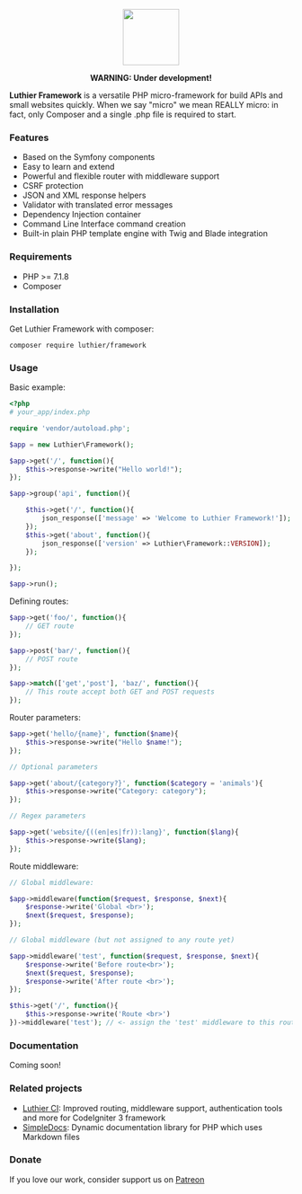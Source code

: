 <p align="center">
    <img src="https://ingenia.me/images/luthier-framework/logo.png" width="100" />
</p>

<p align="center"><strong>WARNING: Under development!</strong></p>

**Luthier Framework** is a versatile PHP micro-framework for build APIs and small websites quickly. When we say "micro" we mean REALLY micro: in fact, only Composer and a single .php file is required to start.

### Features

* Based on the Symfony components
* Easy to learn and extend
* Powerful and flexible router with middleware support
* CSRF protection
* JSON and XML response helpers
* Validator with translated error messages
* Dependency Injection container 
* Command Line Interface command creation
* Built-in plain PHP template engine with Twig and Blade integration

### Requirements

* PHP >= 7.1.8
* Composer

### Installation

Get Luthier Framework with composer:

```
composer require luthier/framework
```

### Usage

Basic example:

```php
<?php
# your_app/index.php

require 'vendor/autoload.php';

$app = new Luthier\Framework();

$app->get('/', function(){
	$this->response->write("Hello world!");
});

$app->group('api', function(){

    $this->get('/', function(){
        json_response(['message' => 'Welcome to Luthier Framework!']);
    });
    $this->get('about', function(){
        json_response(['version' => Luthier\Framework::VERSION]);
    });

});

$app->run();
```

Defining routes:

```php
$app->get('foo/', function(){
    // GET route
});

$app->post('bar/', function(){
    // POST route
});

$app->match(['get','post'], 'baz/', function(){
    // This route accept both GET and POST requests
});
```

Router parameters:

```php
$app->get('hello/{name}', function($name){
    $this->response->write("Hello $name!");
});

// Optional parameters

$app->get('about/{category?}', function($category = 'animals'){
    $this->response->write("Category: category");
});

// Regex parameters 

$app->get('website/{((en|es|fr)):lang}', function($lang){
    $this->response->write($lang);
});
```

Route middleware:

```php
// Global middleware:

$app->middleware(function($request, $response, $next){
    $response->write('Global <br>');
    $next($request, $response);
});

// Global middleware (but not assigned to any route yet)

$app->middleware('test', function($request, $response, $next){
    $response->write('Before route<br>');
    $next($request, $response);
    $response->write('After route <br>');
});

$this->get('/', function(){
    $this->response->write('Route <br>')
})->middleware('test'); // <- assign the 'test' middleware to this route

```

### Documentation

Coming soon!

### Related projects

* [Luthier CI](https://github.com/ingeniasoftware/luthier-ci): Improved routing, middleware support, authentication tools and more for CodeIgniter 3 framework
* [SimpleDocs](https://github.com/ingeniasoftware/simpledocs): Dynamic documentation library for PHP which uses Markdown files

### Donate

If you love our work,  consider support us on [Patreon](https://patreon.com/ingenia)
